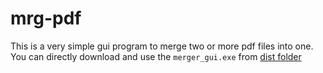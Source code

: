 # mrg-pdf

This is a very simple gui program to merge two or more 
pdf files into one.
You can directly download and use the `merger_gui.exe` from [dist folder](https://github.com/s-shifat/mrg-pdf/tree/main/dist)
